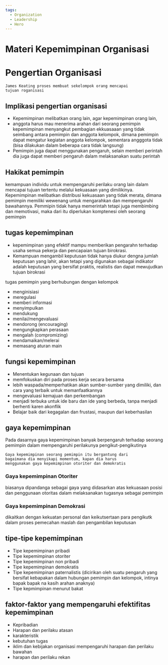 ```yaml
---
tags:
  - Organization
  - Leadership
  - Hero
---
```

# Materi Kepemimpinan Organisasi 

# Pengertian Organisasi
	James Keating proses membuat sekelompok orang mencapai 
	tujuan roganisasi 
## Implikasi pengertian organisasi
- Kepemimpinan melibatkan orang lain, agar kepemimpinan orang lain,
- anggota harus mau menerima arahan dari seorang pemimpin
	kepemimpinan menyangkut pembagian ekkuasaaan yang tidak seimbang antara pemimpin dan anggota kelompok, dimana pemimpin dapat mengatur kegiatan anggota kelompok, sementara angggota tidak (bisa dilakukan dalam beberapa cara tidak langsung)
- Pemimpin juga dapat menggunakan pengaruh, selain memberi perintah dia juga dapat memberi pengaruh dalam melaksanakan suatu perintah
## Hakikat pemimpin
kemampuan individu untuk mempengaruhi perilaku orang lain dalam mencapai tujuan tertentu melalui kekuasaan yang dimilikinya. Kepemimpinan melibatkan distribusi kekuasaan yang tidak merata, dimana pemimpin memiliki wewenang untuk mengarahkan dan mempengaruhi bawahannya. Pemmipin tidak hanya memerintah tetapi juga membimbing dan memotivasi, maka dari itu diperlukan komptenesi oleh seorang pemimpin
## tugas kepemimpinan
- kepemimpinan yang efektif mampu memberikan pengarahn terhadap usaha semua pekerja dan pencapaian tujuan birokrasi. 
- Kemampuan mengambil keputusan tidak hanya diukur dengna jumlah keputusan yang lahir, akan tetapi yang digunakan sebagai indikator adalah keputusan yang bersifat praktis, realistis dan dapat mewujudkan tujuan birokrasi

tugas pemimpin yang berhubungan dengan kelompok
- menginisiasi
- meregulasi
- memberi informasi
- menyimpulkan
- mendukung
- menilai/mengevaluasi
- mendorong (encouraging)
- mengungkapkan perasaan
- mengalah (compromizing)
- mendamaikan/melerai
- memasang aturan main 
## fungsi kepemimpinan
- Menentukan kegunaan dan tujuan
- memfokuskan diri pada proses kerja secara bersama
- lebih waspada/memperhatikan akan sumber-sumber yang dimiliki, dan cara yang terbaik untuk memanfaatkannya
- mengevaluasi kemajuan dan perkembangan
- menjadi terbuka untuk ide baru dan ide yang berbeda, tanpa menjadi berhenti karen akonflik
- Belajar baik dari kegagalan dan frustasi, maupun dari keberhasilan
## gaya kepemimpinan
Pada dasarnya gaya kepemimpinan banyak berpengaruh terhadap seorang pemimpin dalam mempengaruhi perilakunya pengikut-pengikutinya

	Gaya kepemimpinan seorang pemimpin itu bergantung dari 
	bagaimana dia menyikapi momentum, kapan dia harus 
	menggunakan gaya kepemimpinan otoriter dan demokratis
### Gaya kepemimpinan Otoriter
biasanya dipandanga sebagai gaya yang didasarkan atas kekuasaan posisi dan penggunaan otoritas dalam melaksanakan tugasnya sebagai pemimpin
### Gaya kepemimpinan Demokrasi
dikaitkan dengan kekuatan personal dan keikutsertaan para pengikutk dalam proses pemecahan maslah dan pengambilan keputusan

## tipe-tipe kepemimpinan
- Tipe kepemimpinan pribadi 
- Tipe kepemimpinan otoriter
- Tipe kepemimpinan non pribadi 
- Tipe kepemimpinan demokratis
- Tipe kepemimpinan paternalistis (dicirikan oleh suatu pengaruh yang bersifat kebapakan dalam hubungan pemimpin dan kelompok, intinya bapak bapak na kasih arahan anaknya)
- Tipe kepmimpinan menurut bakat
## faktor-faktor yang mempengaruhi efektifitas kepemimpinan 
- Kepribadian
- Harapan dan perilaku atasan
- karakteristik
- kebutuhan tugas
- iklim dan kebijakan organisasi mempengaruhi harapan dan perilaku bawahan
- harapan dan perilaku rekan